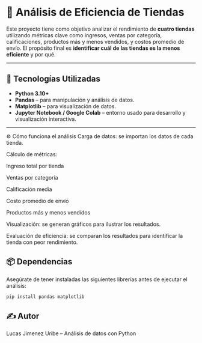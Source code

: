 # 🛒 Análisis de Eficiencia de Tiendas

Este proyecto tiene como objetivo analizar el rendimiento de **cuatro tiendas** utilizando métricas clave como ingresos, ventas por categoría, calificaciones, productos más y menos vendidos, y costos promedio de envío. El propósito final es **identificar cuál de las tiendas es la menos eficiente** y por qué.

---

## 🚀 Tecnologías Utilizadas

- **Python 3.10+**
- **Pandas** – para manipulación y análisis de datos.
- **Matplotlib** – para visualización de datos.
- **Jupyter Notebook / Google Colab** – entorno usado para desarrollo y visualización interactiva.

---

⚙️ Cómo funciona el análisis
Carga de datos: se importan los datos de cada tienda.

Cálculo de métricas:

Ingreso total por tienda

Ventas por categoría

Calificación media

Costo promedio de envío

Productos más y menos vendidos

Visualización: se generan gráficos para ilustrar los resultados.

Evaluación de eficiencia: se comparan los resultados para identificar la tienda con peor rendimiento.



## 📦 Dependencias

Asegúrate de tener instaladas las siguientes librerías antes de ejecutar el análisis:

```bash
pip install pandas matplotlib
````

## ✍️ Autor
Lucas Jimenez Uribe – Análisis de datos con Python
